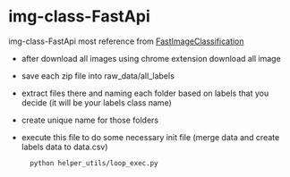 # img-class-FastApi

img-class-FastApi most reference from [FastImageClassification](https://github.com/CVxTz/FastImageClassification)

- after download all images using chrome extension download all image

- save each zip file into raw_data/all_labels

- extract files there and naming each folder based on labels that you decide (it will be your labels class name)

- create unique name for those folders

- execute this file to do some necessary init file (merge data and create labels data to data.csv)

		python helper_utils/loop_exec.py 


